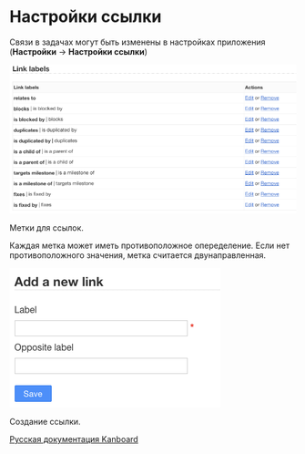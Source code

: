 Настройки ссылки
================


Связи в задачах могут быть изменены в настройках приложения (**Настройки** -\> **Настройки ссылки**)

![Link Labels](../screenshots/link-labels.png)

Метки для ссылок.


Каждая метка может иметь противоположное опеределение. Если нет противоположного значения, метка считается двунаправленная.

![Link Label Creation](../screenshots/link-label-creation.png)

Создание ссылки.

 



[Русская документация Kanboard](http://kanboard.ru/doc/)

